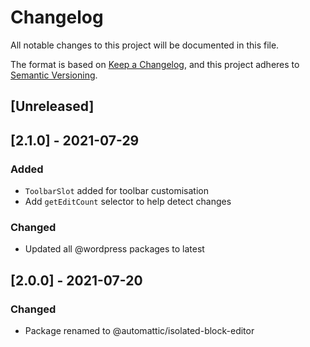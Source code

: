# Changelog
All notable changes to this project will be documented in this file.

The format is based on [Keep a Changelog](https://keepachangelog.com/en/1.0.0/),
and this project adheres to [Semantic Versioning](https://semver.org/spec/v2.0.0.html).

## [Unreleased]

## [2.1.0] - 2021-07-29

### Added
- `ToolbarSlot` added for toolbar customisation
- Add `getEditCount` selector to help detect changes

### Changed
- Updated all @wordpress packages to latest

## [2.0.0] - 2021-07-20

### Changed
- Package renamed to @automattic/isolated-block-editor
